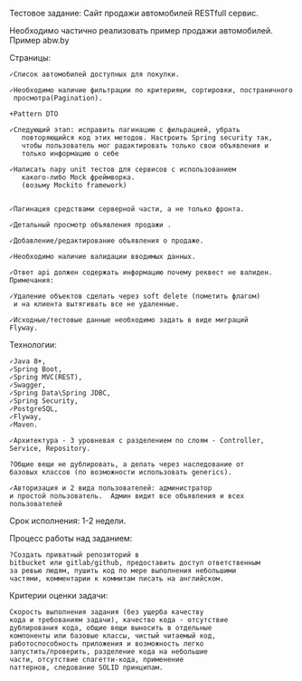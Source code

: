 Тестовое задание: Сайт продажи автомобилей RESTfull сервис.  

Необходимо частично реализовать пример 
продажи автомобилей. Пример abw.by 

Страницы:

    ✓Список автомобилей доступных для покупки. 

    ✓Необходимо наличие фильтрации по критериям, сортировки, постраничного 
     просмотра(Pagination). 

    +Pattern DTO

    ✓Следующий этап: исправить пагинацию с фильрацией, убрать 
       повторяющийся код этих методов. Настроить Spring security так,
       чтобы пользователь мог радактировать только свои объявления и 
       только информацию о себе

    ✓Написать пару unit тестов для сервисов с использованием 
       какого-либо Mock фреймворка. 
       (возьму Mockito framework)


    ✓Пагинация средствами серверной части, а не только фронта.  

    ✓Детальный просмотр объявления продажи . 

    ✓Добавление/редактирование объявления о продаже. 

    ✓Необходимо наличие валидации вводимых данных. 

    ✓Ответ api должен содержать информацию почему реквест не валиден. 
    Примечания:  

    ✓Удаление объектов сделать через soft delete (пометить флагом) 
     и на клиента вытягивать все не удаленные.

    ✓Исходные/тестовые данные необходимо задать в виде миграций 
    Flyway.   

Технологии:

    ✓Java 8+, 
    ✓Spring Boot, 
    ✓Spring MVC(REST), 
    ✓Swagger, 
    ✓Spring Data\Spring JDBC,
    ✓Spring Security,
    ✓PostgreSQL,  
    ✓Flyway,
    ✓Maven.  

    ✓Архитектура - 3 уровневая с разделением по слоям - Controller, 
    Service, Repository. 

    ?Общие вещи не дублировать, а делать через наследование от 
    базовых классов (по возможности использовать generics).  

    ✓Авторизация и 2 вида пользователей: администратор 
    и простой пользователь.  Админ видит все объявления и всех 
    пользователей    

Срок исполнения: 1-2 недели.    

Процесс работы над заданием:  

    ?Создать приватный репозиторий в 
    bitbucket или gitlab/github, предоставить доступ ответственным 
    за ревью людям, пушить код по мере выполнения небольшими 
    частями, комментарии к коммитам писать на английском. 


Критерии оценки задачи:    

    Скорость выполнения задания (без ущерба качеству 
    кода и требованиям задачи), качество кода - отсутствие 
    дублирования кода, общие вещи выносить в отдельные 
    компоненты или базовые классы, чистый читаемый код, 
    работоспособность приложения и возможность легко 
    запустить/проверить, разделение кода на небольшие 
    части, отсутствие спагетти-кода, применение 
    паттернов, следование SOLID принципам.